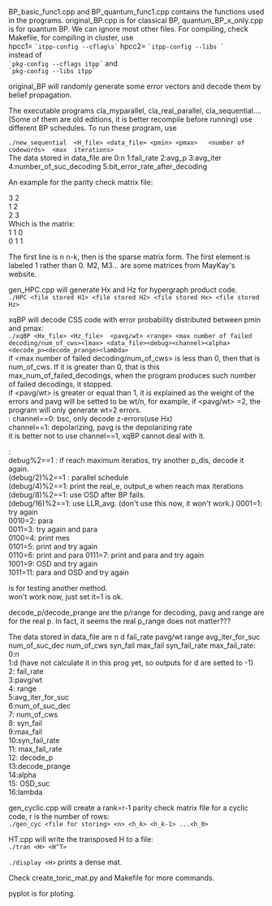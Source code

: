 BP_basic_func1.cpp and BP_quantum_func1.cpp contains the functions used in the programs. original_BP.cpp is for classical BP, quantum_BP_x_only.cpp is for quantum BP. We can ignore most other files. For compiling, check Makefile, for compiling in cluster, use   
hpcc1= ``` `itpp-config --cflag\s` ``` 
hpcc2= ``` `itpp-config --libs ` ```    
instead of  
``` `pkg-config --cflags itpp` ``` and   
``` `pkg-config --libs itpp` ```   

original_BP will randomly generate some error vectors and decode them by belief propagation.    

The executable programs cla_myparallel, cla_real_parallel, cla_sequential....(Some of them are old editions, it is better recompile before running) use different BP schedules. To run these program, use    

  `./new_sequential  <H_file> <data_file> <pmin> <pmax>   <number of codewords>  <max  iterations>`   
  The data stored in data_file are 0:n 1:fail_rate 2:avg_p  3:avg_iter 4:number_of_suc_decoding 5:bit_error_rate_after_decoding
  
 
An example for the parity check matrix file:
  
3 2  
1 2   
2 3  
Which is the matrix:  
  1 1 0  
  0 1 1  
  
The first line is n n-k, then is the sparse matrix form. The first element is labeled 1 rather than 0.
M2, M3... are some matrices from MayKay's website.
  
  gen_HPC.cpp will generate Hx and Hz for hypergraph product code.    
  `./HPC <file stored H1> <file stored H2> <file stored Hx> <file stored Hz>`
  
  
  xqBP will decode CSS code with error probability distributed between pmin and pmax:  
  `./xqBP <Hx_file> <Hz_file>  <pavg/wt> <range> <max number of failed decoding/num_of_cws><lmax> <data_file><debug><channel><alpha><decode_p><decode_prange><lambda>`    
  if <max number of failed decoding/num_of_cws> is less than 0, then that is num_of_cws. If it is greater than 0, that is this max_num_of_failed_decodings, when the program produces such number of failed decodings, it stopped.  
  if <pavg/wt> is greater or equal than 1, it is explained as the weight of the errors and pavg will be setted to be wt/n, for example, if  <pavg/wt> =2, the program will only generate wt=2 errors.   
  <channel> :
   channel==0: bsc, only decode z-errors(use Hx)  
   channel==1: depolarizing, pavg is the depolarizing rate  
  it is better not to use channel==1, xqBP cannot deal with it.  
  
  <debug>:  
  debug%2==1 : if reach maximum iteratios, try another p_dis, decode it again.  
  (debug/2)%2==1 : parallel  schedule  
   (debug/4)%2==1: print the real_e, output_e when reach max iterations  
   (debug/8)%2==1: use OSD after BP fails.  
   (debug/16)%2==1: use LLR_avg.   (don't use this now, it won't work.)
   0001=1: try again  
   0010=2: para  
   0011=3: try again and para  
   0100=4: print mes  
   0101=5: print and try again  
   0110=6: print and  para
   0111=7: print and para and try again  
   1001=9: OSD and try again  
   1011=11: para and OSD and try again  

   <alpha> is for testing another method.  
   <lambda> won't work now, just set it=1 is ok.
     
   decode_p/decode_prange are the p/range for decoding, pavg and range are for the real p. In fact, it seems the real p_range does not matter???
   
   
   The data stored in data_file are  n d fail_rate pavg/wt range avg_iter_for_suc num_of_suc_dec num_of_cws syn_fail max_fail syn_fail_rate max_fail_rate:  
   0:n  
   1:d  (have not calculate it in this prog yet, so outputs for d are setted to -1)  
   2: fail_rate    
   3:pavg/wt    
   4: range  
   5:avg_iter_for_suc  
   6:num_of_suc_dec  
   7:  num_of_cws  
   8: syn_fail  
   9:max_fail  
   10:syn_fail_rate  
   11: max_fail_rate  
   12: decode_p  
   13:decode_prange    
   14:alpha  
   15: OSD_suc  
   16:lambda  
   

  gen_cyclic.cpp will create a rank=r-1 parity check matrix file for a cyclic code, r is the number of rows:  
  `./gen_cyc <file for storing> <n> <h_k> <h_k-1> ...<h_0>`


 HT.cpp will write the transposed H to a file:  
 `./tran <H> <H^T>`
 
 `./display <H>` prints a dense mat.  

 Check create_toric_mat.py and Makefile for more commands.
 
 pyplot is for ploting.  
 
